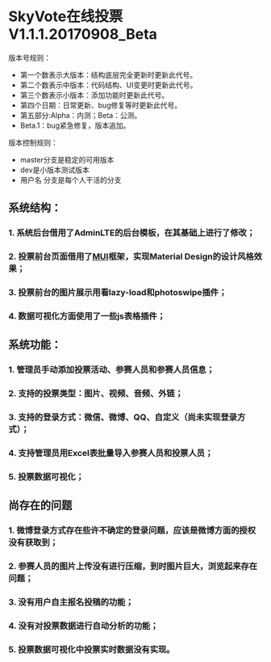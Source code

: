 # SkyVote在线投票 V1.1.1.20170908_Beta
版本号规则：
- 第一个数表示大版本：结构底层完全更新时更新此代号。
- 第二个数表示中版本：代码结构、UI变更时更新此代号。
- 第三个数表示小版本：添加功能时更新此代号。
- 第四个日期：日常更新、bug修复等时更新此代号。
- 第五部分:Alpha：内测；Beta：公测。
- Beta.1：bug紧急修复，版本追加。

版本控制规则：
- master分支是稳定的可用版本
- dev是小版本测试版本
- 用户名 分支是每个人干活的分支

## 系统结构：
### 1. 系统后台借用了AdminLTE的后台模板，在其基础上进行了修改；
### 2. 投票前台页面借用了[MUI](https://www.muicss.com/)框架，实现Material Design的设计风格效果；
### 3. 投票前台的图片展示用看lazy-load和photoswipe插件；
### 4. 数据可视化方面使用了一些js表格插件；

## 系统功能：
### 1. 管理员手动添加投票活动、参赛人员和参赛人员信息；
### 2. 支持的投票类型：图片、视频、音频、外链；
### 3. 支持的登录方式：微信、微博、QQ、自定义（尚未实现登录方式）；
### 4. 支持管理员用Excel表批量导入参赛人员和投票人员；
### 5. 投票数据可视化；

## 尚存在的问题
### 1. 微博登录方式存在些许不确定的登录问题，应该是微博方面的授权没有获取到；
### 2. 参赛人员的图片上传没有进行压缩，到时图片巨大，浏览起来存在问题；
### 3. 没有用户自主报名投稿的功能；
### 4. 没有对投票数据进行自动分析的功能；
### 5. 投票数据可视化中投票实时数据没有实现。
